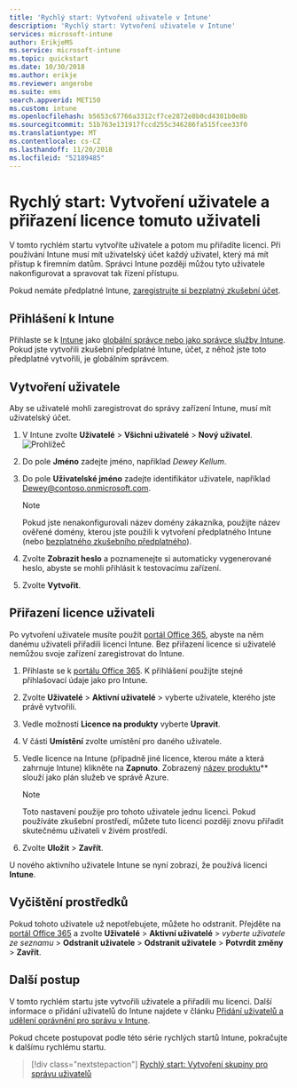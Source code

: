```yaml
---
title: 'Rychlý start: Vytvoření uživatele v Intune'
description: 'Rychlý start: Vytvoření uživatele v Intune'
services: microsoft-intune
author: ErikjeMS
ms.service: microsoft-intune
ms.topic: quickstart
ms.date: 10/30/2018
ms.author: erikje
ms.reviewer: angerobe
ms.suite: ems
search.appverid: MET150
ms.custom: intune
ms.openlocfilehash: b5653c67766a3312cf7ce2872e8b0cd4301b0e8b
ms.sourcegitcommit: 51b763e131917fccd255c346286fa515fcee33f0
ms.translationtype: MT
ms.contentlocale: cs-CZ
ms.lasthandoff: 11/20/2018
ms.locfileid: "52189485"
---
```

# <a name="quickstart-create-a-user-and-assign-a-license-to-it"></a>Rychlý start: Vytvoření uživatele a přiřazení licence tomuto uživateli

V tomto rychlém startu vytvoříte uživatele a potom mu přiřadíte licenci. Při používání Intune musí mít uživatelský účet každý uživatel, který má mít přístup k firemním datům. Správci Intune později můžou tyto uživatele nakonfigurovat a spravovat tak řízení přístupu.

Pokud nemáte předplatné Intune, [zaregistrujte si bezplatný zkušební účet](free-trial-sign-up.md).

## <a name="sign-in-to-intune"></a>Přihlášení k Intune

Přihlaste se k [Intune](https://aka.ms/intuneportal) jako [globální správce nebo jako správce služby Intune](users-add.md#types-of-administrators). Pokud jste vytvořili zkušební předplatné Intune, účet, z něhož jste toto předplatné vytvořili, je globálním správcem.

## <a name="create-a-user"></a>Vytvoření uživatele

Aby se uživatelé mohli zaregistrovat do správy zařízení Intune, musí mít uživatelský účet.

1. V Intune zvolte **Uživatelé** > **Všichni uživatelé** > **Nový uživatel**.
![Prohlížeč](media/quickstart-create-user/create-user.png)
2. Do pole **Jméno** zadejte jméno, například *Dewey Kellum*.
3. Do pole **Uživatelské jméno** zadejte identifikátor uživatele, například Dewey@contoso.onmicrosoft.com.

    > [!NOTE]
    > Pokud jste nenakonfigurovali název domény zákazníka, použijte název ověřené domény, kterou jste použili k vytvoření předplatného Intune (nebo [bezplatného zkušebního předplatného](free-trial-sign-up.md#sign-up-for-a-microsoft-intune-free-trial)). 

4. Zvolte **Zobrazit heslo** a poznamenejte si automaticky vygenerované heslo, abyste se mohli přihlásit k testovacímu zařízení.
5. Zvolte **Vytvořit**.

## <a name="assign-a-license-to-the-user"></a>Přiřazení licence uživateli

Po vytvoření uživatele musíte použít [portál Office 365](http://go.microsoft.com/fwlink/p/?LinkId=698854), abyste na něm danému uživateli přiřadili licenci Intune. Bez přiřazení licence si uživatelé nemůžou svoje zařízení zaregistrovat do Intune. 

1. Přihlaste se k [portálu Office 365](http://go.microsoft.com/fwlink/p/?LinkId=698854). K přihlášení použijte stejné přihlašovací údaje jako pro Intune.
2. Zvolte **Uživatelé** > **Aktivní uživatelé** > vyberte uživatele, kterého jste právě vytvořili.
3. Vedle možnosti **Licence na produkty** vyberte **Upravit**.
4. V části **Umístění** zvolte umístění pro daného uživatele.
5. Vedle licence na Intune (případně jiné licence, kterou máte a která zahrnuje Intune) klikněte na **Zapnuto**. Zobrazený [název produktu](https://docs.microsoft.com/azure/active-directory/users-groups-roles/licensing-service-plan-reference)** slouží jako plán služeb ve správě Azure. 

   > [!NOTE]
   > Toto nastavení použije pro tohoto uživatele jednu licenci. Pokud používáte zkušební prostředí, můžete tuto licenci později znovu přiřadit skutečnému uživateli v živém prostředí.
6. Zvolte **Uložit** > **Zavřít**.

U nového aktivního uživatele Intune se nyní zobrazí, že používá licenci **Intune**.

## <a name="clean-up-resources"></a>Vyčištění prostředků

Pokud tohoto uživatele už nepotřebujete, můžete ho odstranit. Přejděte na [portál Office 365](http://go.microsoft.com/fwlink/p/?LinkId=698854) a zvolte **Uživatelé** > **Aktivní uživatelé** > *vyberte uživatele ze seznamu* > **Odstranit uživatele** > **Odstranit uživatele** > **Potvrdit změny** > **Zavřít**.

## <a name="next-steps"></a>Další postup

V tomto rychlém startu jste vytvořili uživatele a přiřadili mu licenci. Další informace o přidání uživatelů do Intune najdete v článku [Přidání uživatelů a udělení oprávnění pro správu v Intune](users-add.md).

Pokud chcete postupovat podle této série rychlých startů Intune, pokračujte k dalšímu rychlému startu.

> [!div class="nextstepaction"]
> [Rychlý start: Vytvoření skupiny pro správu uživatelů](quickstart-create-group.md)
